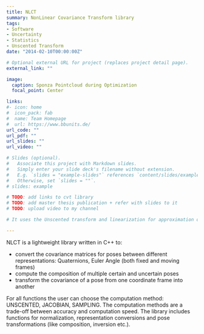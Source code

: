 ```yaml
---
title: NLCT
summary: NonLinear Covariance Transform library
tags:
- Software
- Uncertainty
- Statistics
- Unscented Transform
date: "2014-02-10T00:00:00Z"

# Optional external URL for project (replaces project detail page).
external_link: ""

image:
  caption: Sponza Pointcloud during Optimization
  focal_point: Center

links:
#- icon: home
#  icon_pack: fab
#  name: Team Homepage
#  url: https://www.bbunits.de/
url_code: ""
url_pdf: ""
url_slides: ""
url_video: ""

# Slides (optional).
#   Associate this project with Markdown slides.
#   Simply enter your slide deck's filename without extension.
#   E.g. `slides = "example-slides"` references `content/slides/example-slides.md`.
#   Otherwise, set `slides = ""`.
# slides: example

# TODO: add links to cvt library
# TODO: add master thesis publication + refer with slides to it
# TODO: upload video to my channel

# It uses the Unscented transform and linearization for approximation of non-linear covariance transformations.

---
```


NLCT is a lightweight library written in C++ to:

* convert the covariance matrices for poses between different representations: Quaternions, Euler Angle (both fixed and moving frames)
* compute the composition of multiple certain and uncertain poses
* transform the covariance of a pose from one coordinate frame into another

For all functions the user can choose the computation method: UNSCENTED, JACOBIAN, SAMPLING. The computation methods are a trade-off between accuracy and computation speed. The library includes functions for normalization, representation conversions and pose transformations (like composition, inversion etc.).


